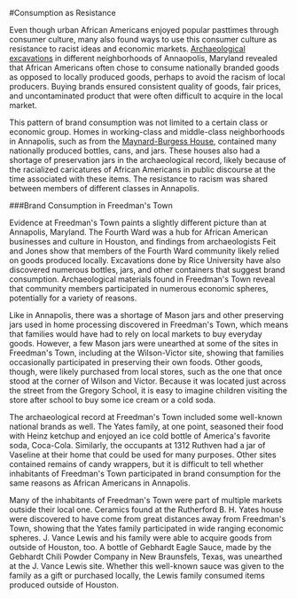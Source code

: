 #Consumption as Resistance

Even though urban African Americans enjoyed popular pasttimes through consumer culture, many also found ways to use this consumer culture as resistance to racist ideas and economic markets. [Archaeological excavations](http://www.aia.umd.edu/index.html) in different neighborhoods of Annaopolis, Maryland revealed that African Americans often chose to consume nationally branded goods as opposed to locally produced goods, perhaps to avoid the racism of local producers. Buying brands ensured consistent quality of goods, fair prices, and uncontaminated product that were often difficult to acquire in the local market. 

This pattern of brand consumption was not limited to a certain class or economic group. Homes in working-class and middle-class neighborhoods in Annapolis, such as from the [Maynard-Burgess House](http://www.aia.umd.edu/maynard.html), contained many nationally produced bottles, cans, and jars. These houses also had a shortage of preservation jars in the archaeological record, likely because of the racialized caricatures of African Americans in public discourse at the time associated with these items. The resistance to racism was shared between members of different classes in Annapolis.

###Brand Consumption in Freedman's Town

Evidence at Freedman's Town paints a slightly different picture than at Annapolis, Maryland. The Fourth Ward was a hub for African American businesses and culture in Houston, and findings from archaeologists Feit and Jones show that members of the Fourth Ward community likely relied on goods produced locally. Excavations done by Rice University have also discovered numerous bottles, jars, and other containers that suggest brand consumption. Archaeological materials found in Freedman's Town reveal that community members participated in numerous economic spheres, potentially for a variety of reasons. 

Like in Annapolis, there was a shortage of Mason jars and other preserving jars used in home processing discovered in Freedman's Town, which means that families would have had to rely on local markets to buy everyday goods. However, a few Mason jars were unearthed at some of the sites in Freedman's Town, including at the Wilson-Victor site, showing that families occasionally participated in preserving their own foods. Other goods, though, were likely purchased from local stores, such as the one that once stood at the corner of Wilson and Victor. Because it was located just across the street from the Gregory School, it is easy to imagine children visiting the store after school to buy some ice cream or a cold soda. 

The archaeological record at Freedman's Town included some well-known national brands as well. The Yates family, at one point, seasoned their food with Heinz ketchup and enjoyed an ice cold bottle of America's favorite soda, Coca-Cola. Similarly, the occupants at 1312 Ruthven had a jar of Vaseline at their home that could be used for many purposes. Other sites contained remains of candy wrappers, but it is difficult to tell whether inhabitants of Freedman's Town participated in brand consumption for the same reasons as African Americans in Annapolis. 

Many of the inhabitants of Freedman's Town were part of multiple markets outside their local one. Ceramics found at the Rutherford B. H. Yates house were discovered to have come from great distances away from Freedman's Town, showing that the Yates family participated in wide ranging economic spheres. J. Vance Lewis and his family were able to acquire goods from outside of Houston, too. A bottle of Gebhardt Eagle Sauce, made by the Gebhardt Chili Powder Company in New Braunsfels, Texas, was unearthed at the J. Vance Lewis site. Whether this well-known sauce was given to the family as a gift or purchased locally, the Lewis family consumed items produced outside of Houston.
